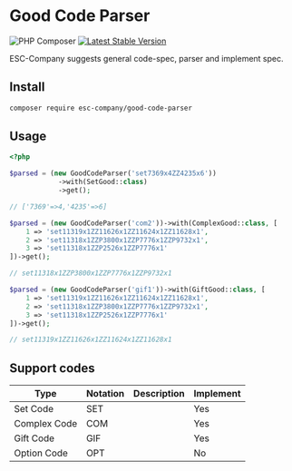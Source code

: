 # Good Code Parser

![PHP Composer](https://github.com/esc-company/good-code-parser/workflows/PHP%20Composer/badge.svg)
[![Latest Stable Version](https://poser.pugx.org/esc-company/good-code-parser/v)](//packagist.org/packages/esc-company/good-code-parser)

ESC-Company suggests general code-spec, parser and implement spec.

## Install

```bash
composer require esc-company/good-code-parser
```

## Usage

```php
<?php

$parsed = (new GoodCodeParser('set7369x4ZZ4235x6'))
            ->with(SetGood::class)
            ->get();

// ['7369'=>4,'4235'=>6]

$parsed = (new GoodCodeParser('com2'))->with(ComplexGood::class, [
    1 => 'set11319x1ZZ11626x1ZZ11624x1ZZ11628x1',
    2 => 'set11318x1ZZP3800x1ZZP7776x1ZZP9732x1',
    3 => 'set11318x1ZZP2526x1ZZP7776x1'
])->get();

// set11318x1ZZP3800x1ZZP7776x1ZZP9732x1

$parsed = (new GoodCodeParser('gif1'))->with(GiftGood::class, [
    1 => 'set11319x1ZZ11626x1ZZ11624x1ZZ11628x1',
    2 => 'set11318x1ZZP3800x1ZZP7776x1ZZP9732x1',
    3 => 'set11318x1ZZP2526x1ZZP7776x1'
])->get();

// set11319x1ZZ11626x1ZZ11624x1ZZ11628x1

```

## Support codes

| Type         | Notation | Description | Implement |
| ------------ | -------- | ----------- | --------- |
| Set Code     | SET      |             | Yes       |
| Complex Code | COM      |             | Yes       |
| Gift Code    | GIF      |             | Yes       |
| Option Code  | OPT      |             | No        |
